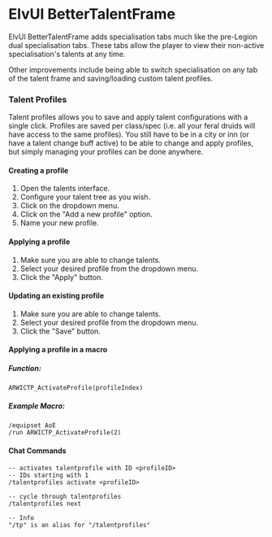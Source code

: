 # ElvUI BetterTalentFrame

ElvUI BetterTalentFrame adds specialisation tabs much like the pre-Legion dual specialisation tabs. These tabs allow the player to view their non-active specialisation's talents at any time.

Other improvements include being able to switch specialisation on any tab of the talent frame and saving/loading custom talent profiles.

### Talent Profiles

Talent profiles allows you to save and apply talent configurations with a single click.
Profiles are saved per class/spec (i.e. all your feral druids will have access to the same profiles).
You still have to be in a city or inn (or have a talent change buff active) to be able to change and apply profiles, but simply managing your profiles can be done anywhere.

#### Creating a profile

1. Open the talents interface.
2. Configure your talent tree as you wish.
3. Click on the dropdown menu.
4. Click on the "Add a new profile" option.
5. Name your new profile.

#### Applying a profile

1. Make sure you are able to change talents.
2. Select your desired profile from the dropdown menu.
3. Click the "Apply" button.

#### Updating an existing profile

1. Make sure you are able to change talents.
2. Select your desired profile from the dropdown menu.
3. Click the "Save" button.

#### Applying a profile in a macro

##### Function:

    ARWICTP_ActivateProfile(profileIndex)
    
##### Example Macro:

    /equipset AoE
    /run ARWICTP_ActivateProfile(2)

#### Chat Commands

    -- activates talentprofile with ID <profileID>
    -- IDs starting with 1
    /talentprofiles activate <profileID>
    
    -- cycle through talentprofiles
    /talentprofiles next

    -- Info
    "/tp" is an alias for "/talentprofiles"
